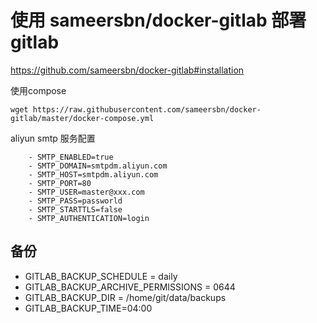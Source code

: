 # 使用 sameersbn/docker-gitlab 部署gitlab

https://github.com/sameersbn/docker-gitlab#installation

使用compose

```
wget https://raw.githubusercontent.com/sameersbn/docker-gitlab/master/docker-compose.yml
```

aliyun smtp 服务配置

```
    - SMTP_ENABLED=true
    - SMTP_DOMAIN=smtpdm.aliyun.com
    - SMTP_HOST=smtpdm.aliyun.com
    - SMTP_PORT=80
    - SMTP_USER=master@xxx.com
    - SMTP_PASS=passworld
    - SMTP_STARTTLS=false
    - SMTP_AUTHENTICATION=login
```    


## 备份

- GITLAB_BACKUP_SCHEDULE = daily 
- GITLAB_BACKUP_ARCHIVE_PERMISSIONS = 0644 
- GITLAB_BACKUP_DIR = /home/git/data/backups
- GITLAB_BACKUP_TIME=04:00
